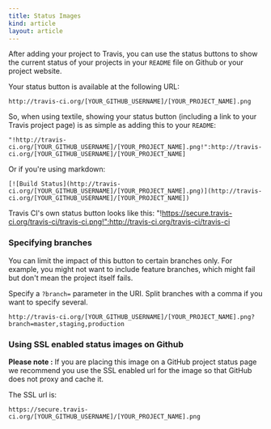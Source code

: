 ```yaml
---
title: Status Images
kind: article
layout: article
---
```


After adding your project to Travis, you can use the status buttons to show the current status of your projects in your `README` file on Github or your project website.

Your status button is available at the following URL:

    http://travis-ci.org/[YOUR_GITHUB_USERNAME]/[YOUR_PROJECT_NAME].png

So, when using textile, showing your status button (including a link to your Travis project page) is as simple as adding this to your `README`:

    "!http://travis-ci.org/[YOUR_GITHUB_USERNAME]/[YOUR_PROJECT_NAME].png!":http://travis-ci.org/[YOUR_GITHUB_USERNAME]/[YOUR_PROJECT_NAME]

Or if you're using markdown:

    [![Build Status](http://travis-ci.org/[YOUR_GITHUB_USERNAME]/[YOUR_PROJECT_NAME].png)](http://travis-ci.org/[YOUR_GITHUB_USERNAME]/[YOUR_PROJECT_NAME])

Travis CI's own status button looks like this: "!https://secure.travis-ci.org/travis-ci/travis-ci.png!":http://travis-ci.org/travis-ci/travis-ci

### Specifying branches

You can limit the impact of this button to certain branches only. For example, you might not want to include feature branches, which might fail but don't mean the project itself fails.

Specify a `?branch=` parameter in the URI. Split branches with a comma if you want to specify several.

    http://travis-ci.org/[YOUR_GITHUB_USERNAME]/[YOUR_PROJECT_NAME].png?branch=master,staging,production

### Using SSL enabled status images on Github

**Please note :** If you are placing this image on a GitHub project status page we recommend you use the SSL enabled url for the image so that GitHub does not proxy and cache it.

The SSL url is:

    https://secure.travis-ci.org/[YOUR_GITHUB_USERNAME]/[YOUR_PROJECT_NAME].png


